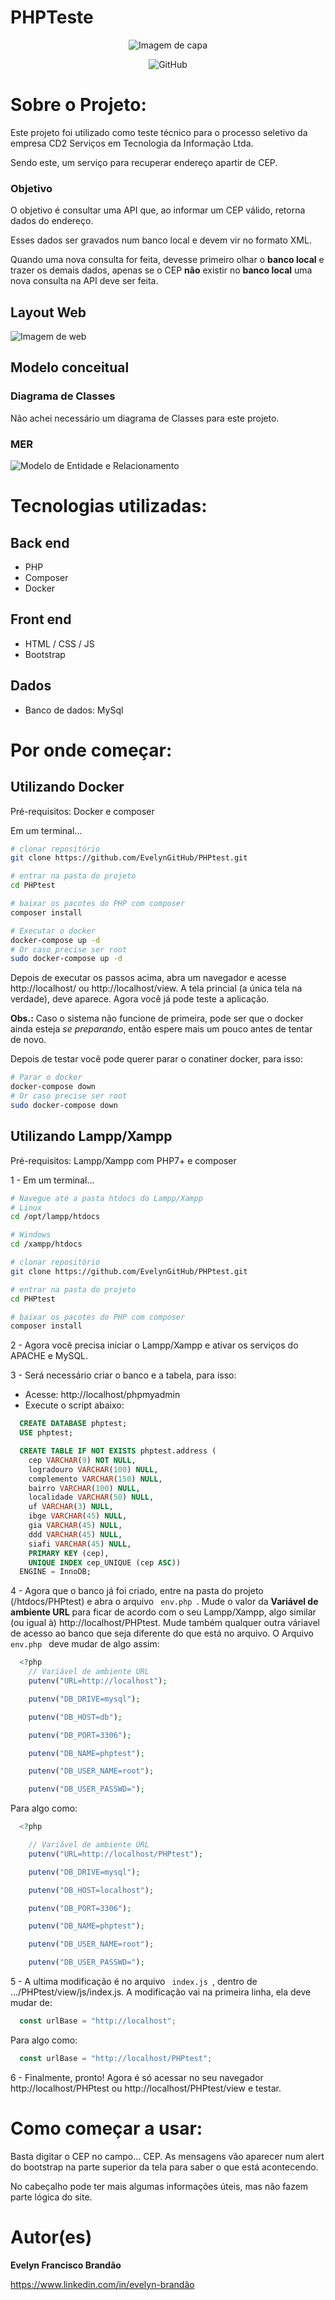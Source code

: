 # PHPTeste

<center>

![Imagem de capa](https://github.com/EvelynGitHub/assets-readme/blob/main/PHPtest/home.png)

</center>
<center>

![GitHub](https://img.shields.io/github/license/EvelynGitHub/assets-readme)

</center>

# Sobre o Projeto:

Este projeto foi utilizado como teste técnico para o processo seletivo da empresa CD2 Serviços em Tecnologia da Informação Ltda.

Sendo este, um serviço para recuperar endereço apartir de CEP.

### Objetivo

O objetivo é consultar uma API que, ao informar um CEP válido, retorna dados do endereço.

Esses dados ser gravados num banco local e devem vir no formato XML.

Quando uma nova consulta for feita, devesse primeiro olhar o **banco local** e trazer os demais dados, apenas se o CEP **não** existir no **banco local** uma nova consulta na API deve ser feita.

## Layout Web

![Imagem de web](https://github.com/EvelynGitHub/assets-readme/blob/main/PHPtest/home.png)

## Modelo conceitual

### Diagrama de Classes

Não achei necessário um diagrama de Classes para este projeto.
### MER

![Modelo de Entidade e Relacionamento](https://github.com/EvelynGitHub/PHPtest/blob/master/docs/PHPTeste-model.png)

# Tecnologias utilizadas:

## Back end

- PHP
- Composer
- Docker

## Front end

- HTML / CSS / JS 
- Bootstrap

## Dados

- Banco de dados: MySql

# Por onde começar:

## Utilizando Docker

Pré-requisitos: Docker e composer

Em um terminal...

```bash
# clonar repositório
git clone https://github.com/EvelynGitHub/PHPtest.git

# entrar na pasta do projeto 
cd PHPtest

# baixar os pacotes do PHP com composer
composer install

# Executar o docker
docker-compose up -d
# Or caso precise ser root
sudo docker-compose up -d
```

Depois de executar os passos acima, abra um navegador e acesse <a>http://localhost/<a> ou 
<a>http://localhost/view<a>. A tela princial (a única tela na verdade), deve aparece. Agora você já pode teste a aplicação. 

**Obs.:** Caso o sistema não funcione de primeira, pode ser que o docker ainda esteja <i>se preparando</i>, então espere mais um pouco antes de tentar de novo.

Depois de testar você pode querer parar o conatiner docker, para isso:
```bash
# Parar o docker
docker-compose down
# Or caso precise ser root
sudo docker-compose down
```

## Utilizando Lampp/Xampp

Pré-requisitos: Lampp/Xampp com PHP7+ e composer

1 - Em um terminal...

```bash
# Navegue até a pasta htdocs do Lampp/Xampp
# Linux 
cd /opt/lampp/htdocs

# Windows 
cd /xampp/htdocs

# clonar repositório
git clone https://github.com/EvelynGitHub/PHPtest.git

# entrar na pasta do projeto 
cd PHPtest

# baixar os pacotes do PHP com composer
composer install

```

2 - Agora você precisa iniciar o Lampp/Xampp e ativar os serviços do APACHE e MySQL.

3 - Será necessário criar o banco e a tabela, para isso:
  - Acesse: <a>http://localhost/phpmyadmin<a>
  - Execute o script abaixo:
  ```sql
    CREATE DATABASE phptest;
    USE phptest;

    CREATE TABLE IF NOT EXISTS phptest.address (
      cep VARCHAR(9) NOT NULL,
      logradouro VARCHAR(100) NULL,
      complemento VARCHAR(150) NULL,
      bairro VARCHAR(100) NULL,
      localidade VARCHAR(50) NULL,
      uf VARCHAR(3) NULL,
      ibge VARCHAR(45) NULL,
      gia VARCHAR(45) NULL,
      ddd VARCHAR(45) NULL,
      siafi VARCHAR(45) NULL,
      PRIMARY KEY (cep),
      UNIQUE INDEX cep_UNIQUE (cep ASC))
    ENGINE = InnoDB;

  ```

4 - Agora que o banco já foi criado, entre na pasta do projeto (/htdocs/PHPtest) e abra o arquivo 
<code> env.php </code>. Mude o valor da **Variável de ambiente URL** para ficar de acordo com o seu  Lampp/Xampp, algo similar (ou igual à) <a>http://localhost/PHPtest<a>. Mude também qualquer outra váriavel de acesso ao banco que seja diferente do que está no arquivo.
O Arquivo <code> env.php </code> deve mudar de algo assim:
```php
  <?php
    // Variável de ambiente URL
    putenv("URL=http://localhost");

    putenv("DB_DRIVE=mysql");

    putenv("DB_HOST=db");

    putenv("DB_PORT=3306");

    putenv("DB_NAME=phptest");

    putenv("DB_USER_NAME=root");

    putenv("DB_USER_PASSWD=");
```
Para algo como:
```php
  <?php

    // Variável de ambiente URL
    putenv("URL=http://localhost/PHPtest");

    putenv("DB_DRIVE=mysql");

    putenv("DB_HOST=localhost");

    putenv("DB_PORT=3306");

    putenv("DB_NAME=phptest");

    putenv("DB_USER_NAME=root");

    putenv("DB_USER_PASSWD=");
```

5 - A ultima modificação é no arquivo <code> index.js </code>, dentro de .../PHPtest/view/js/index.js. A modificação vai na primeira linha, ela deve mudar de:
```js
  const urlBase = "http://localhost";
```
Para algo como:
```js
  const urlBase = "http://localhost/PHPtest";
```

6 - Finalmente, pronto! Agora é só acessar no seu navegador <a>http://localhost/PHPtest<a> ou
<a>http://localhost/PHPtest/view<a> e testar.
# Como começar a usar:

Basta digitar o CEP no campo... CEP. As mensagens vão aparecer num alert do bootstrap na parte 
superior da tela para saber o que está acontecendo.

No cabeçalho pode ter mais algumas informações úteis, mas não fazem parte lógica do site.
# Autor(es)

**Evelyn Francisco Brandão**

https://www.linkedin.com/in/evelyn-brandão

